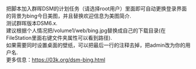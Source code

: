 把脚本加入群晖DSM的计划任务（请选择root用户）里面即可自动更换登录界面的背景为bing今日美图，并且替换欢迎信息为美图简介.  
测试群晖版本DSM6.x.  
建议根据个人情况把/volume1/web/bing.jpg替换成自己的下载目录(在FileStation里面右键文件夹属性可以看到路径).    
如果需要同时设置桌面的壁纸，可以把最后一行的注释去掉，把admin改为你的用户名.  
更多信息：https://03k.org/dsm-bing.html    
